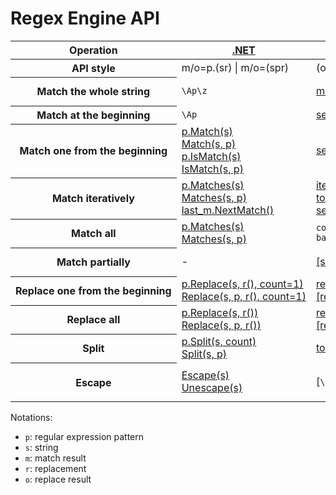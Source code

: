 # Regex Engine API
<!--
<th>([^<]*)</th>([\s\r\n]*)<td>([\s\S]*?)</td>([\s\r\n]*)<td>([\s\S]*?)</td>([\s\r\n]*)<td>([\s\S]*?)</td>([\s\r\n]*)<td>([\s\S]*?)</td>([\s\r\n]*)<td>([\s\S]*?)</td>
<th>$1</th>$2<td>$3</td>$4<td>$5</td>$6<td>$7</td>$8<td>$9</td>$10<td>$11</td>
-->
<table style="white-space: nowrap;">
    <thead>
        <tr>
            <th>Operation</th>
            <th><a href="https://docs.microsoft.com/en-us/dotnet/api/system.text.regularexpressions.regex">.NET</a></th>
            <th><a href="https://en.cppreference.com/w/cpp/regex">C++</a> <a href="http://www.boost.org/doc/libs/release/libs/regex/index.html">[Boost]</a></th>
            <th><a href="https://docs.oracle.com/en/java/javase/18/docs/api/java.base/java/util/regex/package-summary.html">Java</a></th>
            <th><a href="https://developer.mozilla.org/en-US/docs/Web/JavaScript/Guide/Regular_Expressions">JavaScript</a></th>
            <th><a href="https://docs.python.org/3/library/re.html">Python</a></th>
        </tr>
    </thead>
    <tbody>
        <tr>
            <th>API style</th>
            <td>m/o=p.(sr) | m/o=(spr)</td>
            <td>(osmpr)</td>
            <td>o=p.(s).(r)</td>
            <td>m/o=s.(pr) | m=p.(s)</td>
            <td>m/o=(prs)</td>
        </tr>
        <tr>
            <th>Match the whole string</th>
            <td><code>\Ap\z</code></td>
            <td><a href="https://en.cppreference.com/w/cpp/regex/regex_match">match(s, m, p)</a></td>
            <td>
                <a href="https://docs.oracle.com/en/java/javase/18/docs/api/java.base/java/util/regex/Pattern.html#matches(java.lang.String,java.lang.CharSequence)">matches(p, s)</a><br />
                <a href="https://docs.oracle.com/en/java/javase/18/docs/api/java.base/java/util/regex/Matcher.html#matches()">p.matcher(s).matches()</a>
            </td>
            <td><code>^non_multiline_p$</code></td>
            <td><a href="https://docs.python.org/3/library/re.html#re.fullmatch">fullmatch(p, s)</a></td>
        </tr>
        <tr>
            <th>Match at the beginning</th>
            <td><code>\Ap</code></td>
            <td>
                <a href="https://en.cppreference.com/w/cpp/regex/regex_search">search(s, m, p, match_continuous)</a>
                <!--<code>^non_ECMA_multiline_p</code>-->
                <!--[<code>\Aperl_p</code>]-->
            </td>
            <td><a href="https://docs.oracle.com/en/java/javase/18/docs/api/java.base/java/util/regex/Matcher.html#lookingAt()">p.matcher(s).lookingAt()</a></td>
            <td><code>^non_multiline_p</code></td>
            <td><a href="https://docs.python.org/3/library/re.html#re.match">match(p, s)</a></td>
        </tr>
        <tr>
            <th>Match one from the beginning</th>
            <td>
                <a href="https://docs.microsoft.com/en-us/dotnet/api/system.text.regularexpressions.regex.match">p.Match(s)</a><br />
                <a href="https://docs.microsoft.com/en-us/dotnet/api/system.text.regularexpressions.regex.match">Match(s, p)</a><br />
                <a href="https://docs.microsoft.com/en-us/dotnet/api/system.text.regularexpressions.regex.ismatch">p.IsMatch(s)</a><br />
                <a href="https://docs.microsoft.com/en-us/dotnet/api/system.text.regularexpressions.regex.ismatch">IsMatch(s, p)</a>
            </td>
            <td><a href="https://en.cppreference.com/w/cpp/regex/regex_search">search(s, m, p)</a></td>
            <td><a href="https://docs.oracle.com/en/java/javase/18/docs/api/java.base/java/util/regex/Matcher.html#find(int)">p.matcher(s).find(0)</a></td>
            <td>
                <a href="https://developer.mozilla.org/en-US/docs/Web/JavaScript/Reference/Global_Objects/RegExp/exec">p.exec(s)</a><br />
                <a href="https://developer.mozilla.org/en-US/docs/Web/JavaScript/Reference/Global_Objects/String/match">s.match(nonglobal_p)</a><br />
                <a href="https://developer.mozilla.org/en-US/docs/Web/JavaScript/Reference/Global_Objects/String/search">s.search(p)</a><br />
                <a href="https://developer.mozilla.org/en-US/docs/Web/JavaScript/Reference/Global_Objects/RegExp/test">p.test(s)</a><br />
            </td>
            <td><a href="https://docs.python.org/3/library/re.html#re.search">search(p, s)</a></td>
        </tr>
        <tr>
            <th>Match iteratively</th>
            <td>
                <a href="https://docs.microsoft.com/en-us/dotnet/api/system.text.regularexpressions.regex.matches">p.Matches(s)</a><br />
                <a href="https://docs.microsoft.com/en-us/dotnet/api/system.text.regularexpressions.regex.matches">Matches(s, p)</a><br />
                <a href="https://docs.microsoft.com/en-us/dotnet/api/system.text.regularexpressions.match.nextmatch">last_m.NextMatch()</a>
            </td>
            <td>
                <a href="https://en.cppreference.com/w/cpp/regex/regex_iterator">iterator(s, p)</a><br />
                <a href="https://en.cppreference.com/w/cpp/regex/regex_token_iterator">token_iterator(s, p, n)</a><br />
                <a href="https://en.cppreference.com/w/cpp/regex/regex_search">search(last_m.suffix(), m, p))</a>
            </td>
            <td>
                <a href="https://docs.oracle.com/en/java/javase/18/docs/api/java.base/java/util/regex/Matcher.html#results()">p.matcher(s).results()</a><br />
                <a href="https://docs.oracle.com/en/java/javase/18/docs/api/java.base/java/util/regex/Matcher.html#find(int)">p.matcher(s).find()</a>
            </td>
            <td>
                <a href="https://developer.mozilla.org/en-US/docs/Web/JavaScript/Reference/Global_Objects/String/matchAll">s.matchAll(p)</a><br />
                <a href="https://developer.mozilla.org/en-US/docs/Web/JavaScript/Reference/Global_Objects/RegExp/exec">global_p.exec(s)</a>
            </td>
            <td><a href="https://docs.python.org/3/library/re.html#re.finditer">finditer(p, s)</a></td>
        </tr>
        <tr>
            <th>Match all</th>
            <td>
                <a href="https://docs.microsoft.com/en-us/dotnet/api/system.text.regularexpressions.regex.matches">p.Matches(s)</a><br />
                <a href="https://docs.microsoft.com/en-us/dotnet/api/system.text.regularexpressions.regex.matches">Matches(s, p)</a>
            </td>
            <td><code>copy(iterator(s, p), iterator(), back_inserter(vector))</code></td>
            <td><a href="https://docs.oracle.com/en/java/javase/18/docs/api/java.base/java/util/regex/Matcher.html#results()">p.matcher(s).results().toList()</a></td>
            <td>
                <a href="https://developer.mozilla.org/en-US/docs/Web/JavaScript/Reference/Global_Objects/String/matchAll">...s.matchAll(p)</a><br />
                <a href="https://developer.mozilla.org/en-US/docs/Web/JavaScript/Reference/Global_Objects/String/match">s.match(global_p)</a>
            </td>
            <td><a href="https://docs.python.org/3/library/re.html#re.findall">findall(p, s)</a></td>
        </tr>
        <tr>
            <th>Match partially</th>
            <td>-</td>
            <td><a href="https://www.boost.org/doc/libs/release/libs/regex/doc/html/boost_regex/partial_matches.html">[search(s, m, p, match_partial)]</a></td>
            <td>
                <a href="https://docs.oracle.com/en/java/javase/18/docs/api/java.base/java/util/regex/Matcher.html#hitEnd()">m.hitEnd()</a><br />
                <a href="https://docs.oracle.com/en/java/javase/18/docs/api/java.base/java/util/regex/Matcher.html#requireEnd()">m.requireEnd()</a>
            </td>
            <td>-</td>
            <td>-</td>
        </tr>
        <tr>
            <th>Replace one from the beginning</th>
            <td>
                <a href="https://docs.microsoft.com/en-us/dotnet/api/system.text.regularexpressions.regex.replace">p.Replace(s, r(), count=1)</a><br />
                <a href="https://docs.microsoft.com/en-us/dotnet/api/system.text.regularexpressions.regex.replace">Replace(s, p, r(), count=1)</a>
            </td>
            <td>
                <a href="https://en.cppreference.com/w/cpp/regex/regex_replace">replace([o, ]s, p, r, format_first_only)</a><br />
                <a href="https://www.boost.org/doc/libs/release/libs/regex/doc/html/boost_regex/ref/regex_replace.html">[replace([o, ]s, p, r(), format_first_only)]</a>
            </td>
            <td><a href="https://docs.oracle.com/en/java/javase/18/docs/api/java.base/java/util/regex/Matcher.html#replaceFirst(java.util.function.Function)">p.matcher(s).replaceFirst(r())</a></td>
            <td><a href="https://developer.mozilla.org/en-US/docs/Web/JavaScript/Reference/Global_Objects/String/replace">s.replace(nonglobal_p, r())</a></td>
            <td><a href="https://docs.python.org/3/library/re.html#re.sub">sub(p, r(), s, count=1)</a></td>
        </tr>
        <tr>
            <th>Replace all</th>
            <td>
                <a href="https://docs.microsoft.com/en-us/dotnet/api/system.text.regularexpressions.regex.replace">p.Replace(s, r())</a><br />
                <a href="https://docs.microsoft.com/en-us/dotnet/api/system.text.regularexpressions.regex.replace">Replace(s, p, r())</a>
            </td>
            <td>
                <a href="https://en.cppreference.com/w/cpp/regex/regex_replace">replace([o, ]s, p, r)</a><br />
                <a href="https://www.boost.org/doc/libs/release/libs/regex/doc/html/boost_regex/ref/regex_replace.html">[replace([o, ]s, p, r())]</a>
            </td>
            <td><a href="https://docs.oracle.com/en/java/javase/18/docs/api/java.base/java/util/regex/Matcher.html#replaceAll(java.util.function.Function)">p.matcher(s).replaceAll(r())</a></td>
            <td>
                <a href="https://developer.mozilla.org/en-US/docs/Web/JavaScript/Reference/Global_Objects/String/replaceAll">s.replaceAll(p, r())</a><br />
                <a href="https://developer.mozilla.org/en-US/docs/Web/JavaScript/Reference/Global_Objects/String/replace">s.replace(global_p, r())</a>
            </td>
            <td><a href="https://docs.python.org/3/library/re.html#re.sub">sub(p, r(), s)</a></td>
        </tr>
        <tr>
            <th>Split</th>
            <td>
                <a href="https://docs.microsoft.com/en-us/dotnet/api/system.text.regularexpressions.regex.split">p.Split(s, count)</a><br />
                <a href="https://docs.microsoft.com/en-us/dotnet/api/system.text.regularexpressions.regex.split">Split(s, p)</a>
            </td>
            <td><a href="https://en.cppreference.com/w/cpp/regex/regex_token_iterator">token_iterator(s, p, -1)</a></td>
            <td>
                <a href="https://docs.oracle.com/en/java/javase/18/docs/api/java.base/java/util/regex/Pattern.html#split(java.lang.CharSequence,int)">split(s, count)</a><br />
                <a href="https://docs.oracle.com/en/java/javase/18/docs/api/java.base/java/util/regex/Pattern.html#splitAsStream(java.lang.CharSequence)">splitAsStream(s)</a>
            </td>
            <td><a href="https://developer.mozilla.org/en-US/docs/Web/JavaScript/Reference/Global_Objects/String/split">s.split(p, count)</a></td>
            <td><a href="https://docs.python.org/3/library/re.html#re.split">split(p, s)</a></td>
        </tr>
        <tr>
            <th>Escape</th>
            <td>
                <a href="https://docs.microsoft.com/en-us/dotnet/api/system.text.regularexpressions.regex.escape">Escape(s)</a><br />
                <a href="https://docs.microsoft.com/en-us/dotnet/api/system.text.regularexpressions.regex.unescape">Unescape(s)</a>
            </td>
            <td>[<code>\Qperl_s\E</code>]</td>
            <td>
                <a href="https://docs.oracle.com/en/java/javase/18/docs/api/java.base/java/util/regex/Pattern.html#quote(java.lang.String)">quote(s)</a><br />
                <code>\Qs\E</code><br />
                <a href="https://docs.oracle.com/en/java/javase/18/docs/api/java.base/java/util/regex/Matcher.html#quoteReplacement(java.lang.String)">quoteReplacement(s)</a>
            </td>
            <td>-</td>
            <td><a href="https://docs.python.org/3/library/re.html#re.escape">escape(s)</a></td>
        </tr>
    </tbody>
</table>

Notations:
- `p`: regular expression pattern
- `s`: string
- `m`: match result
- `r`: replacement
- `o`: replace result